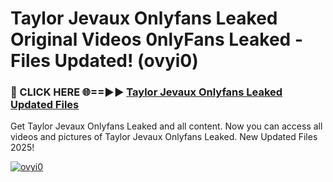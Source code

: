 # Taylor Jevaux Onlyfans Leaked Original Videos 0nlyFans Leaked - Files Updated! (ovyi0)

<h3>🔴 CLICK HERE 🌐==►► <a href="https://tinyurl.com/3hn5wdd3" rel="nofollow">Taylor Jevaux Onlyfans Leaked Updated Files</a></h3>

Get Taylor Jevaux Onlyfans Leaked and all content. Now you can access all videos and pictures of Taylor Jevaux Onlyfans Leaked. New Updated Files 2025!

[![ovyi0](https://i.imgur.com/4HnBqBT.gif)](https://tinyurl.com/3hn5wdd3)
